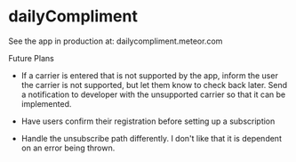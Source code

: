 dailyCompliment
===============

See the app in production at: dailycompliment.meteor.com

Future Plans
- If a carrier is entered that is not supported by the app, inform the user the carrier is not supported, but let them know to check back later. Send a notification to developer with the unsupported carrier so that it can be implemented.

- Have users confirm their registration before setting up a subscription

- Handle the unsubscribe path differently. I don't like that it is dependent on an error being thrown. 

